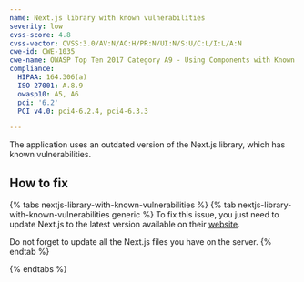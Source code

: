 ```yaml
---
name: Next.js library with known vulnerabilities
severity: low
cvss-score: 4.8
cvss-vector: CVSS:3.0/AV:N/AC:H/PR:N/UI:N/S:U/C:L/I:L/A:N
cwe-id: CWE-1035
cwe-name: OWASP Top Ten 2017 Category A9 - Using Components with Known Vulnerabilities
compliance:
  HIPAA: 164.306(a)
  ISO 27001: A.8.9
  owasp10: A5, A6
  pci: '6.2'
  PCI v4.0: pci4-6.2.4, pci4-6.3.3

---            
```


The application uses an outdated version of the Next.js library, which has known vulnerabilities.

## How to fix

{% tabs nextjs-library-with-known-vulnerabilities %}
{% tab nextjs-library-with-known-vulnerabilities generic %}
To fix this issue, you just need to update Next.js to the latest version available on their [website](https://nextjs.org/).

Do not forget to update all the Next.js files you have on the server.
{% endtab %}

{% endtabs %}
